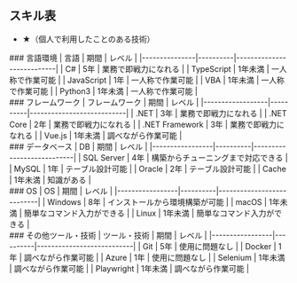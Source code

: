 ## スキル表
- ★（個人で利用したことのある技術）

<div class="col-md-6">
### 言語環境
| 言語          | 期間     | レベル                     |
|---------------|----------|---------------------------|
| C#            | 5年      | 業務で即戦力になれる       |
| TypeScript    | 1年未満  | 一人称で作業可能           |
| JavaScript    | 1年      | 一人称で作業可能           |
| VBA           | 1年未満  | 一人称で作業可能           |
| Python3       | 1年未満  | 一人称で作業可能           |
</div>

<div class="col-md-6">
### フレームワーク
| フレームワーク    | 期間     | レベル                     |
|------------------|----------|---------------------------|
| .NET             | 3年      | 業務で即戦力になれる       |
| .NET Core        | 2年      | 業務で即戦力になれる       |
| .NET Framework   | 3年      | 業務で即戦力になれる       |
| Vue.js           | 1年未満  | 調べながら作業可能         |
</div>

<div class="col-md-6">
### データベース
| DB              | 期間     | レベル                     |
|-----------------|----------|---------------------------|
| SQL Server      | 4年      | 構築からチューニングまで対応できる |
| MySQL           | 1年      | テーブル設計可能           |
| Oracle          | 2年      | テーブル設計可能           |
| Cache           | 1年未満  | 知識がある                 |
</div>

<div class="col-md-6">
### OS
| OS              | 期間     | レベル                     |
|-----------------|----------|---------------------------|
| Windows         | 8年      | インストールから環境構築が可能 |
| macOS           | 1年未満  | 簡単なコマンド入力ができる   |
| Linux           | 1年未満  | 簡単なコマンド入力ができる   |
</div>

<div class="col-md-6">
### その他ツール・技術
| ツール・技術    | 期間     | レベル                     |
|-----------------|----------|---------------------------|
| Git             | 5年      | 使用に問題なし             |
| Docker          | 1年      | 調べながら作業可能         |
| Azure           | 1年      | 使用に問題なし             |
| Selenium        | 1年未満  | 調べながら作業可能         |
| Playwright      | 1年未満  | 調べながら作業可能         |
</div>